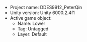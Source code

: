 <!-- UNITY CODE ASSIST INSTRUCTIONS START -->
- Project name: DDES9912_PeterQin
- Unity version: Unity 6000.2.4f1
- Active game object:
  - Name: Lower
  - Tag: Untagged
  - Layer: Default
<!-- UNITY CODE ASSIST INSTRUCTIONS END -->